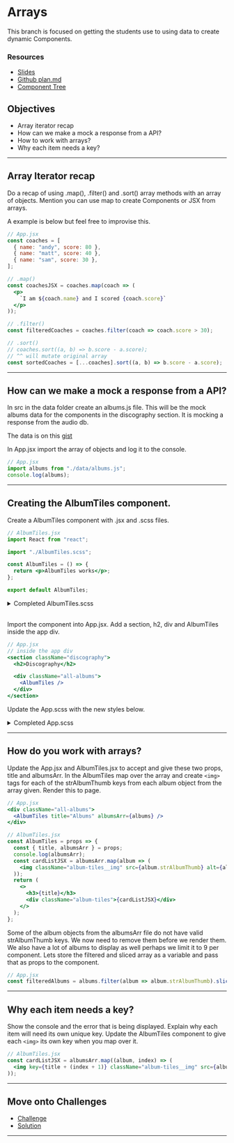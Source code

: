 # Arrays

This branch is focused on getting the students use to using data to create dynamic Components.

### Resources

- [Slides](https://opusrs.sharepoint.com/:p:/s/Nologyio/ES56ZohqZQJKufEBYxR2MQgBjM6arDN99toib0k8t4MQPw?e=IhVwdg)
- [Github plan.md](https://github.com/nology-tech/react-code-along/blob/04-arrays/notes/plan.md)
- [Component Tree](./component-tree.md)

## Objectives

- Array iterator recap
- How can we make a mock a response from a API?
- How to work with arrays?
- Why each item needs a key?

---

## Array Iterator recap

Do a recap of using .map(), .filter() and .sort() array methods with an array of objects. Mention you can use map to create Components or JSX from arrays.

A example is below but feel free to improvise this.

```jsx
// App.jsx
const coaches = [
  { name: "andy", score: 80 },
  { name: "matt", score: 40 },
  { name: "sam", score: 30 },
];

// .map()
const coachesJSX = coaches.map(coach => (
  <p>
    `I am ${coach.name} and I scored {coach.score}`
  </p>
));

// .filter()
const filteredCoaches = coaches.filter(coach => coach.score > 30);

// .sort()
// coaches.sort((a, b) => b.score - a.score);
// ^^ will mutate original array
const sortedCoaches = [...coaches].sort((a, b) => b.score - a.score);
```

---

## How can we make a mock a response from a API?

In src in the data folder create an albums.js file. This will be the mock albums data for the components in the discography section. It is mocking a response from the audio db.

The data is on this [gist](https://gist.github.com/Charlie-robin/71222ddfbbd70e2de9e25097e2d0d665)

In App.jsx import the array of objects and log it to the console.

```jsx
// App.jsx
import albums from "./data/albums.js";
console.log(albums);
```

---

## Creating the AlbumTiles component.

Create a AlbumTiles component with .jsx and .scss files.

```jsx
// AlbumTiles.jsx
import React from "react";

import "./AlbumTiles.scss";

const AlbumTiles = () => {
  return <p>AlbumTiles works</p>;
};

export default AlbumTiles;
```

<details>
<summary>Completed AlbumTiles.scss</summary>

```scss
// AlbumTiles.scss
@use "../../assets/sass/_variables.scss" as *;

.album-tiles {
  width: 100%;
  flex: 1;
  display: flex;
  overflow-x: auto;

  &__img {
    display: block;
    width: 200px;
    margin: 10px 20px;
    margin-left: 0;
    flex: auto;
    flex-shrink: 0;
    border-radius: 15px;
    box-shadow: 0px 10px 20px rgba($color-black, 0.25);
  }
}

@media (min-width: 992px) {
  .album-tiles {
    display: grid;
    grid-template-columns: repeat(3, 1fr);
    gap: 25px;
    margin-bottom: 20px;

    &__img {
      margin: 0;
      width: 100%;
    }
  }
}
```

</details>

<br/>

Import the component into App.jsx. Add a section, h2, div and AlbumTiles inside the app div.

```jsx
// App.jsx
// inside the app div
<section className="discography">
  <h2>Discography</h2>

  <div className="all-albums">
    <AlbumTiles />
  </div>
</section>
```

Update the App.scss with the new styles below.

<details>
<summary>Completed App.scss</summary>

```scss
// App.scss
@use "./assets/sass/_variables.scss" as *;

.app {
  color: $color-black;

  & > * {
    padding: 0 50px;
  }

  .greeting {
    text-align: center;

    &__heading {
      color: $color-black;
    }

    & > * {
      margin: 20px;
    }
  }

  .button-section {
    display: flex;
    margin: 20px auto;
    width: fit-content;

    & > * {
      margin: 0 10px;
    }
  }

  .discography {
    padding: 0;

    .all-albums {
      background-color: $color-primary;
      padding: 10px 50px 20px 50px;
    }

    & > * {
      padding: 0px 50px;
    }
  }
}

@media (min-width: 992px) {
  .app {
    max-width: 1200px;
    margin: 0 auto;
    display: grid;
    gap: 25px 100px;
    grid-template-columns: repeat(2, 1fr);
    grid-template-rows: min-content;

    & > * {
      padding: 0;
    }

    .greeting {
      text-align: left;
      display: flex;
      grid-column: 1/ -1;

      &__img {
        height: 100px;
      }
    }

    .button-section {
      display: none;
    }

    .discover {
      grid-row: 3/4;
    }

    .discography {
      grid-row: 4/5;
      grid-column: 1/ -1;
      border-radius: 15px;
      display: grid;
      gap: 25px 100px;
      grid-template-columns: repeat(2, 1fr);

      .all-albums {
        border-radius: 15px;
        height: fit-content;
      }

      &__heading {
        grid-column: 1 / -1;
      }
    }
  }
}
```

</details>

---

## How do you work with arrays?

Update the App.jsx and AlbumTiles.jsx to accept and give these two props, title and albumsArr.
In the AlbumTiles map over the array and create `<img>` tags for each of the strAlbumThumb keys from each album object from the array given. Render this to page.

```jsx
// App.jsx
<div className="all-albums">
  <AlbumTiles title="Albums" albumsArr={albums} />
</div>
```

```jsx
// AlbumTiles.jsx
const AlbumTiles = props => {
  const { title, albumsArr } = props;
  console.log(albumsArr);
  const cardListJSX = albumsArr.map(album => (
    <img className="album-tiles__img" src={album.strAlbumThumb} alt={album.strAlbum} />
  ));
  return (
    <>
      <h3>{title}</h3>
      <div className="album-tiles">{cardListJSX}</div>
    </>
  );
};
```

Some of the album objects from the albumsArr file do not have valid strAlbumThumb keys. We now need to remove them before we render them. We also have a lot of albums to display as well perhaps we limit it to 9 per component. Lets store the filtered and sliced array as a variable and pass that as props to the component.

```jsx
// App.jsx
const filteredAlbums = albums.filter(album => album.strAlbumThumb).slice(0, 9);
```

---

## Why each item needs a key?

Show the console and the error that is being displayed. Explain why each item will need its own unique key. Update the AlbumTiles component to give each `<img>` its own key when you map over it.

```jsx
// AlbumTiles.jsx
const cardListJSX = albumsArr.map((album, index) => (
  <img key={title + (index + 1)} className="album-tiles__img" src={album.strAlbumThumb} alt={album.strAlbum} />
));
```

---

## Move onto Challenges

- [Challenge](./challenge/challenge.md)
- [Solution](./challenge/solution.md)

---
